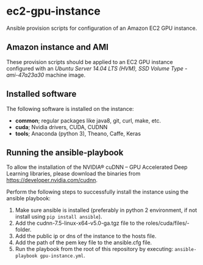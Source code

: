 # ec2-gpu-instance
Ansible provision scripts for configuration of an Amazon EC2 GPU instance.

## Amazon instance and AMI

These provision scripts should be applied to an EC2 GPU instance configured with an *Ubuntu Server 14.04 LTS (HVM), SSD Volume Type - ami-47a23a30* machine image.

## Installed software

The following software is installed on the instance:
- **common**; regular packages like java8, git, curl, make, etc.
- **cuda**; Nvidia drivers, CUDA, CUDNN
- **tools**; Anaconda (python 3), Theano, Caffe, Keras

## Running the ansible-playbook

To allow the installation of the NVIDIA® cuDNN – GPU Accelerated Deep Learning libraries, please download the binaries from https://developer.nvidia.com/cudnn.

Perform the following steps to successfully install the instance using the ansible playbook:

1. Make sure ansible is installed (preferably in python 2 environment, if not install using `pip install ansible`).
2. Add the cudnn-7.5-linux-x64-v5.0-ga.tgz file to the roles/cuda/files/-folder.
3. Add the public ip or dns of the instance to the hosts file.
4. Add the path of the pem key file to the ansible.cfg file.
5. Run the playbook from the root of this repository by executing: `ansible-playbook gpu-instance.yml`.
